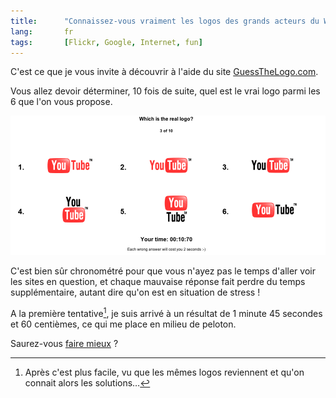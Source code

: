 ```yaml
--- 
title:      "Connaissez-vous vraiment les logos des grands acteurs du Web ?" 
lang:       fr 
tags:       [Flickr, Google, Internet, fun]
---
```


C'est ce que je vous invite à découvrir à l'aide du site [GuessTheLogo.com](http://www.guessthelogo.com/).

Vous allez devoir déterminer, 10 fois de suite, quel est le vrai logo parmi les 6 que l'on vous propose.

![](Which_is_the_real_logo.png "Saurez-vous indiquer quel est le vrai logo de YouTube ?")

C'est bien sûr chronométré pour que vous n'ayez pas le temps d'aller voir les sites en question, et chaque mauvaise réponse fait perdre du temps supplémentaire, autant dire qu'on est en situation de stress !

A la première tentative[^1], je suis arrivé à un résultat de 1 minute 45 secondes et 60 centièmes, ce qui me place en milieu de peloton.

Saurez-vous [faire mieux](http://www.guessthelogo.com/) ?

[^1]: Après c'est plus facile, vu que les mêmes logos reviennent et qu'on connait alors les solutions…
